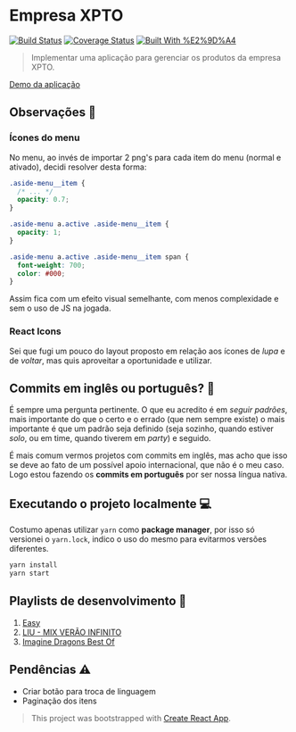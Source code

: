 # Empresa XPTO

[![Build Status](https://travis-ci.org/helderdiin/empresa-xpto.svg?branch=develop)](https://travis-ci.org/helderdiin/empresa-xpto)
[![Coverage Status](https://coveralls.io/repos/github/helderdiin/empresa-xpto/badge.svg?branch=develop)](https://coveralls.io/github/helderdiin/empresa-xpto?branch=develop)
[![Built With %E2%9D%A4](https://img.shields.io/badge/built%20with-%E2%9D%A4-red.svg)](https://github.com/helderdiin/empresa-xpto)

> Implementar uma aplicação para gerenciar os produtos da empresa XPTO.

[Demo da aplicação](https://exmpresa-xpto-test-env.herokuapp.com/)

## Observações :green_book:

### Ícones do menu

No menu, ao invés de importar 2 png's para cada item do menu (normal e ativado), decidi resolver desta forma:

``` css
.aside-menu__item {
  /* ... */
  opacity: 0.7;
}

.aside-menu a.active .aside-menu__item {
  opacity: 1;
}

.aside-menu a.active .aside-menu__item span {
  font-weight: 700;
  color: #000;
}
```

Assim fica com um efeito visual semelhante, com menos complexidade e sem o uso de JS na jogada.

### React Icons

Sei que fugi um pouco do layout proposto em relação aos ícones de *lupa* e de *voltar*, mas quis aproveitar a oportunidade e utilizar.

## Commits em inglês ou português? :thinking:

É sempre uma pergunta pertinente. O que eu acredito é em *seguir padrões*, mais importante do que o certo e o errado (que nem sempre existe) o mais importante é que um padrão seja definido (seja sozinho, quando estiver *solo*, ou em time, quando tiverem em *party*) e seguido.

É mais comum vermos projetos com commits em inglês, mas acho que isso se deve ao fato de um possível apoio internacional, que não é o meu caso. Logo estou fazendo os **commits em português** por ser nossa língua nativa.

## Executando o projeto localmente :computer:

Costumo apenas utilizar `yarn` como **package manager**, por isso só versionei o `yarn.lock`, indico o uso do mesmo para evitarmos versões diferentes.

``` bash
yarn install
yarn start
```

## Playlists de desenvolvimento :musical_note:

1. [Easy](https://open.spotify.com/playlist/5iSqs9BD6ivQEfA4mU839z?si=iICXv-VZT56HntcPHubHfQ)
2. [LIU - MIX VERÃO INFINITO](https://youtu.be/-irwPju_STY)
3. [Imagine Dragons Best Of](https://open.spotify.com/playlist/43mnKzy2LaOV1q6LhsJERY?si=xR_MvpQLQV6ZU0rti3jGDQ)

## Pendências :warning:

* Criar botão para troca de linguagem
* Paginação dos itens

> This project was bootstrapped with [Create React App](https://github.com/facebook/create-react-app).
